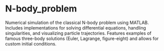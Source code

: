 # N-body_problem
Numerical simulation of the classical N-body problem using MATLAB. Includes implementations for solving differential equations, handling singularities, and visualizing particle trajectories. Features examples of famous three-body solutions (Euler, Lagrange, figure-eight) and allows for custom initial conditions.
